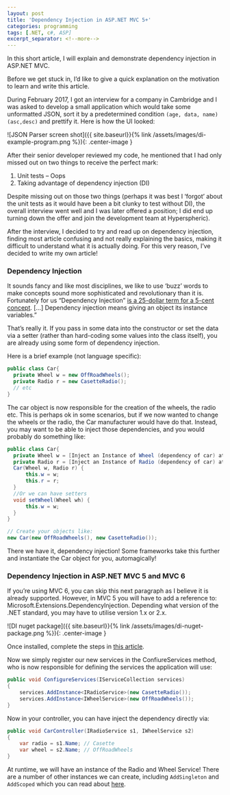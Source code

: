 ```yaml
---
layout: post
title: 'Dependency Injection in ASP.NET MVC 5+'
categories: programming
tags: [.NET, c#, ASP]
excerpt_separator: <!--more-->
---
```


In this short article, I will explain and demonstrate dependency injection in ASP.NET MVC.

<!--more-->

Before we get stuck in, I’d like to give a quick explanation on the motivation to learn and write this article.

During February 2017, I got an interview for a company in Cambridge and I was asked to develop a small application which would take some unformatted JSON, sort it by a predetermined condition `(age, data, name)(asc,desc)` and prettify it. Here is how the UI looked:

![JSON Parser screen shot]({{ site.baseurl}}{% link /assets/images/di-example-program.png %}){: .center-image }

After their senior developer reviewed my code, he mentioned that I had only missed out on two things to receive the perfect mark:

1. Unit tests – Oops
2. Taking advantage of dependency injection (DI)

Despite missing out on those two things (perhaps it was best I ‘forgot’ about the unit tests as it would have been a bit clunky to test without DI), the overall interview went well and I was later offered a position; I did end up turning down the offer and join the development team at Hyperspheric).

After the interview, I decided to try and read up on dependency injection, finding most article confusing and not really explaining the basics, making it difficult to understand what it is actually doing. For this very reason, I’ve decided to write my own article!

### Dependency Injection

It sounds fancy and like most disciplines, we like to use ‘buzz’ words to make concepts sound more sophisticated and revolutionary than it is. Fortunately for us “Dependency Injection” [is a 25-dollar term for a 5-cent concept](http://www.jamesshore.com/Blog/Dependency-Injection-Demystified.html). […] Dependency injection means giving an object its instance variables.”

That’s really it. If you pass in some data into the constructor or set the data via a setter (rather than hard-coding some values into the class itself), you are already using some form of dependency injection.

Here is a brief example (not language specific):

```csharp
public class Car{ 
  private Wheel w = new OffRoadWheels();
  private Radio r = new CasetteRadio();
  // etc
}
```

The car object is now responsible for the creation of the wheels, the radio etc. This is perhaps ok in some scenarios, but if we now wanted to change the wheels or the radio, the Car manufacturer would have do that. Instead, you may want to be able to inject those dependencies, and you would probably do something like:

```csharp
public class Car{
  private Wheel w = [Inject an Instance of Wheel (dependency of car) at runtime]
  private Radio r = [Inject an Instance of Radio (dependency of car) at runtime]
  Car(Wheel w, Radio r) {
      this.w = w;
      this.r = r;
  }
  //Or we can have setters
  void setWheel(Wheel wh) {
      this.w = w;
  }
}

// Create your objects like: 
new Car(new OffRoadWheels(), new CasetteRadio());

```
There we have it, dependency injection! Some frameworks take this further and instantiate the Car object for you, automagically!

### Dependency Injection in ASP.NET MVC 5 and MVC 6

If you’re using MVC 6, you can skip this next paragraph as I believe it is already supported. However, in MVC 5 you will have to add a reference to: Microsoft.Extensions.DependencyInjection. Depending what version of the .NET standard, you may have to utilise version 1.x or 2.x.

![DI nuget package]({{ site.baseurl}}{% link /assets/images/di-nuget-package.png %}){: .center-image }

Once installed, complete the steps in [this article](https://scottdorman.github.io/2016/03/17/integrating-asp.net-core-dependency-injection-in-mvc-4/).

Now we simply register our new services in the ConfiureServices method, who is now responsible for defining the services the application will use:

```csharp
public void ConfigureServices(IServiceCollection services)
{
    services.AddInstance<IRadioService>(new CasetteRadio());
    services.AddInstance<IWheelService>(new OffRoadWheels());
}
```

Now in your controller, you can have inject the dependency directly via:

```csharp
public void CarController(IRadioService s1, IWheelService s2)
{
    var radio = s1.Name; // Casette
    var wheel = s2.Name; // OffRoadWheels
}
```

At runtime, we will have an instance of the Radio and Wheel Service! There are a number of other instances we can create, including `AddSingleton` and `AddScoped` which you can read about [here](https://docs.microsoft.com/en-us/aspnet/core/fundamentals/dependency-injection).
